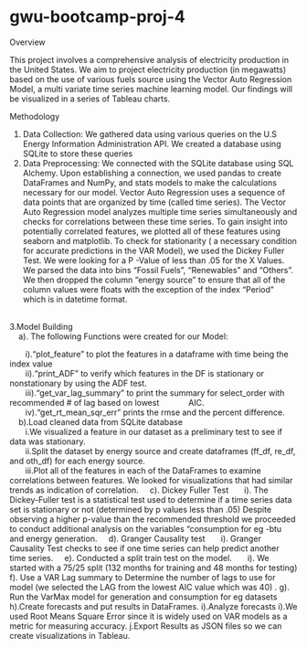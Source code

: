 # gwu-bootcamp-proj-4

Overview

This project involves a comprehensive analysis of electricity production in the United States. We aim to project electricity production (in megawatts) based on the use of various fuels source using the Vector Auto Regression Model, a multi variate time series machine learning model. Our findings will be visualized in a series of Tableau charts.

Methodology
1. Data Collection: We gathered data using various queries on the U.S Energy Information Administration API. We created a database using SQLite to store these queries
2. Data Preprocessing: We connected with the SQLite database using SQL Alchemy. Upon establishing a connection, we used pandas to create DataFrames and NumPy, and stats models to make the calculations necessary for our model. Vector Auto Regression uses a sequence of data points that are organized by time (called time series). The Vector Auto Regression model analyzes multiple time series simultaneously and checks for correlations between these time series. To gain insight into potentially correlated features, we plotted all of these features using seaborn and matplotlib. To check for stationarity ( a necessary condition for accurate predictions in the VAR Model), we used the Dickey Fuller Test. We were looking for a P -Value of less than .05 for the X Values. We parsed the data into bins “Fossil Fuels”, “Renewables” and “Others”. We then dropped the column “energy source” to ensure that all of the column values were floats with the exception of the index “Period” which is in datetime format.
<br>
 3.Model Building
<br>
  &nbsp;&nbsp;&nbsp;&nbsp;a). The following Functions were created for our Model:
<br>

 &nbsp;&nbsp;&nbsp;&nbsp;&nbsp;&nbsp; i).“plot_feature” to plot the features in a dataframe with time being the index value
 <br>
 &nbsp;&nbsp;&nbsp;&nbsp;&nbsp;&nbsp; ii).“print_ADF” to verify which features in the DF is stationary or nonstationary by using the ADF test.
 <br>
&nbsp;&nbsp;&nbsp;&nbsp;&nbsp;&nbsp; iii).“get_var_lag_summary” to print the summary for select_order with recommended # of lag based on lowest &nbsp;&nbsp;&nbsp;&nbsp;&nbsp;&nbsp;&nbsp;&nbsp;&nbsp;&nbsp;&nbsp;&nbsp;AIC.
<br>
&nbsp;&nbsp;&nbsp;&nbsp;&nbsp;&nbsp; iv).“get_rt_mean_sqr_err” prints the  rmse and the percent difference.
<br>
&nbsp;&nbsp;&nbsp;&nbsp;b).Load cleaned data from SQLite database
<br>
&nbsp;&nbsp;&nbsp;&nbsp;&nbsp;&nbsp; i.We visualized a feature in our dataset as a preliminary test to see if data was stationary.
<br>
&nbsp;&nbsp;&nbsp;&nbsp;&nbsp;&nbsp; ii.Split the dataset by energy source and create dataframes (ff_df, re_df, and oth_df) for each energy 			source.
<br>
&nbsp;&nbsp;&nbsp;&nbsp;&nbsp;&nbsp; iii.Plot all of the features in each of the DataFrames to examine correlations between features. We looked for visualizations that had similar trends as indication  of correlation.
&nbsp;&nbsp;&nbsp;&nbsp;c). Dickey Fuller Test
&nbsp;&nbsp;&nbsp;&nbsp;&nbsp;&nbsp;i). The Dickey-Fuller test is a statistical test used to determine if a time series data set is stationary or not (determined by p values less than .05) Despite observing a higher p-value than the recommended threshold we proceeded to conduct additional analysis on the variables “consumption for eg -btu and energy generation.
&nbsp;&nbsp;&nbsp;&nbsp;d). Granger Causality test
&nbsp;&nbsp;&nbsp;&nbsp;&nbsp;&nbsp;i). Granger Causality Test checks to see if one time series can help predict another time series. 
&nbsp;&nbsp;&nbsp;&nbsp;e). Conducted a split train test on the model.
&nbsp;&nbsp;&nbsp;&nbsp;&nbsp;&nbsp;i). We started with a 75/25 split (132 months for training and 48 months for testing)
	f). Use a VAR Lag summary to Determine the number of lags to use for model (we selected the LAG from the lowest AIC 	   value which was 40) .
	g). Run the VarMax model for generation and consumption for eg datasets
	h).Create forecasts and put results in DataFrames.
	i).Analyze forecasts
		i).We used Root Means Square Error since it is widely used on VAR models as a metric for measuring accuracy.
	j.Export Results as JSON files so we can create visualizations in Tableau.
